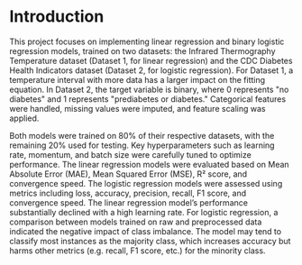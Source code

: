 # Introduction
This project focuses on implementing linear regression and binary logistic regression models, trained on two datasets: the Infrared Thermography Temperature dataset (Dataset 1, for linear regression) and the CDC Diabetes Health Indicators dataset (Dataset 2, for logistic regression). For Dataset 1, a temperature interval with more data has a larger impact on the fitting equation. In Dataset 2, the target variable is binary, where 0 represents "no diabetes" and 1 represents "prediabetes or diabetes." Categorical features were handled, missing values were imputed, and feature scaling was applied.

Both models were trained on 80% of their respective datasets, with the remaining 20% used for testing. Key hyperparameters such as learning rate, momentum, and batch size were carefully tuned to optimize performance. The linear regression models were evaluated based on Mean Absolute Error (MAE), Mean Squared Error (MSE), R² score, and convergence speed. The logistic regression models were assessed using metrics including loss, accuracy, precision, recall, F1 score, and convergence speed. The linear regression model’s performance substantially declined with a high learning rate. For logistic regression, a comparison between models trained on raw and preprocessed data indicated the negative impact of class imbalance. The model may tend to classify most instances as the majority class, which increases accuracy but harms other metrics (e.g. recall, F1 score, etc.) for the minority class.
